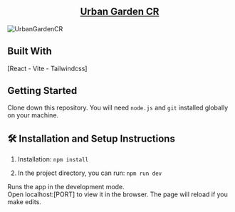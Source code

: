 <h2 align="center">
  <a href="https://silly-belekoy-162c3c.netlify.app/" target="_blank">Urban Garden CR</a>
</h2>

![UrbanGardenCR](/src/assets/page/readme.png)


## Built With

[React - Vite - Tailwindcss]

## Getting Started

Clone down this repository. You will need `node.js` and `git` installed globally on your machine.

## 🛠 Installation and Setup Instructions

1. Installation: `npm install`

2. In the project directory, you can run: `npm run dev`

Runs the app in the development mode.\
Open localhost:[PORT] to view it in the browser.
The page will reload if you make edits.